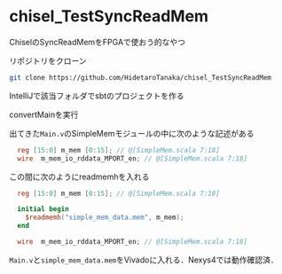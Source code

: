 # chisel_TestSyncReadMem

ChiselのSyncReadMemをFPGAで使おう的なやつ

リポジトリをクローン
```sh
git clone https://github.com/HidetaroTanaka/chisel_TestSyncReadMem
```

IntelliJで該当フォルダでsbtのプロジェクトを作る

convertMainを実行

出てきた`Main.v`のSimpleMemモジュールの中に次のような記述がある
```verilog
  reg [15:0] m_mem [0:15]; // @[SimpleMem.scala 7:18]
  wire  m_mem_io_rddata_MPORT_en; // @[SimpleMem.scala 7:18]
```

この間に次のようにreadmemhを入れる

```verilog
  reg [15:0] m_mem [0:15]; // @[SimpleMem.scala 7:18]

  initial begin
    $readmemh("simple_mem_data.mem", m_mem);
  end

  wire  m_mem_io_rddata_MPORT_en; // @[SimpleMem.scala 7:18]
```

`Main.v`と`simple_mem_data.mem`をVivadoに入れる．Nexys4では動作確認済．
